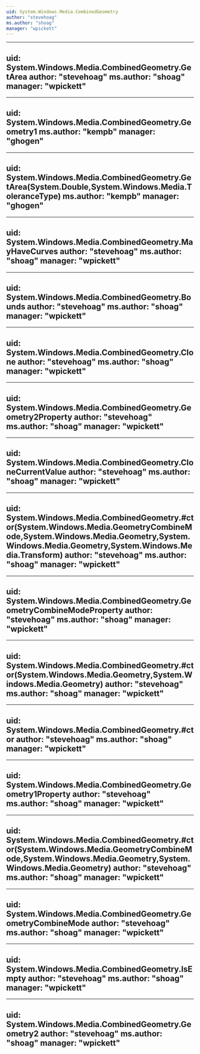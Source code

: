 ```yaml
---
uid: System.Windows.Media.CombinedGeometry
author: "stevehoag"
ms.author: "shoag"
manager: "wpickett"
---
```


---
uid: System.Windows.Media.CombinedGeometry.GetArea
author: "stevehoag"
ms.author: "shoag"
manager: "wpickett"
---

---
uid: System.Windows.Media.CombinedGeometry.Geometry1
ms.author: "kempb"
manager: "ghogen"
---

---
uid: System.Windows.Media.CombinedGeometry.GetArea(System.Double,System.Windows.Media.ToleranceType)
ms.author: "kempb"
manager: "ghogen"
---

---
uid: System.Windows.Media.CombinedGeometry.MayHaveCurves
author: "stevehoag"
ms.author: "shoag"
manager: "wpickett"
---

---
uid: System.Windows.Media.CombinedGeometry.Bounds
author: "stevehoag"
ms.author: "shoag"
manager: "wpickett"
---

---
uid: System.Windows.Media.CombinedGeometry.Clone
author: "stevehoag"
ms.author: "shoag"
manager: "wpickett"
---

---
uid: System.Windows.Media.CombinedGeometry.Geometry2Property
author: "stevehoag"
ms.author: "shoag"
manager: "wpickett"
---

---
uid: System.Windows.Media.CombinedGeometry.CloneCurrentValue
author: "stevehoag"
ms.author: "shoag"
manager: "wpickett"
---

---
uid: System.Windows.Media.CombinedGeometry.#ctor(System.Windows.Media.GeometryCombineMode,System.Windows.Media.Geometry,System.Windows.Media.Geometry,System.Windows.Media.Transform)
author: "stevehoag"
ms.author: "shoag"
manager: "wpickett"
---

---
uid: System.Windows.Media.CombinedGeometry.GeometryCombineModeProperty
author: "stevehoag"
ms.author: "shoag"
manager: "wpickett"
---

---
uid: System.Windows.Media.CombinedGeometry.#ctor(System.Windows.Media.Geometry,System.Windows.Media.Geometry)
author: "stevehoag"
ms.author: "shoag"
manager: "wpickett"
---

---
uid: System.Windows.Media.CombinedGeometry.#ctor
author: "stevehoag"
ms.author: "shoag"
manager: "wpickett"
---

---
uid: System.Windows.Media.CombinedGeometry.Geometry1Property
author: "stevehoag"
ms.author: "shoag"
manager: "wpickett"
---

---
uid: System.Windows.Media.CombinedGeometry.#ctor(System.Windows.Media.GeometryCombineMode,System.Windows.Media.Geometry,System.Windows.Media.Geometry)
author: "stevehoag"
ms.author: "shoag"
manager: "wpickett"
---

---
uid: System.Windows.Media.CombinedGeometry.GeometryCombineMode
author: "stevehoag"
ms.author: "shoag"
manager: "wpickett"
---

---
uid: System.Windows.Media.CombinedGeometry.IsEmpty
author: "stevehoag"
ms.author: "shoag"
manager: "wpickett"
---

---
uid: System.Windows.Media.CombinedGeometry.Geometry2
author: "stevehoag"
ms.author: "shoag"
manager: "wpickett"
---
